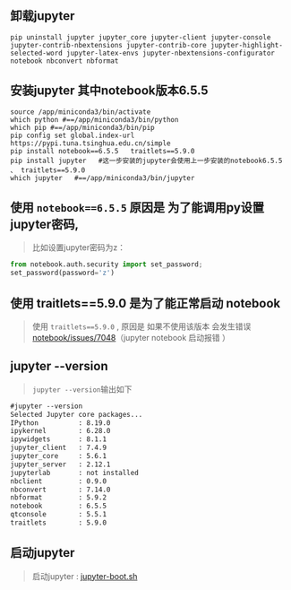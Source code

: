 
## 卸载jupyter
``` pip uninstall jupyter jupyter_core jupyter-client jupyter-console jupyter-contrib-nbextensions jupyter-contrib-core jupyter-highlight-selected-word jupyter-latex-envs jupyter-nbextensions-configurator notebook nbconvert nbformat ```

##  安装jupyter 其中notebook版本6.5.5
```shell
source /app/miniconda3/bin/activate
which python #==/app/miniconda3/bin/python
which pip #==/app/miniconda3/bin/pip
pip config set global.index-url https://pypi.tuna.tsinghua.edu.cn/simple
pip install notebook==6.5.5   traitlets==5.9.0
pip install jupyter   #这一步安装的jupyter会使用上一步安装的notebook6.5.5 、 traitlets==5.9.0
which jupyter   #==/app/miniconda3/bin/jupyter
```

## 使用 ```notebook==6.5.5``` 原因是 为了能调用py设置jupyter密码,
> 比如设置jupyter密码为z：  
```python
from notebook.auth.security import set_password;
set_password(password='z')    
```

## 使用 traitlets==5.9.0 是为了能正常启动 notebook
> 使用   ```traitlets==5.9.0```  ,  原因是 如果不使用该版本 会发生错误 [notebook/issues/7048](https://github.com/jupyter/notebook/issues/7048)（jupyter notebook 启动报错 ）

## jupyter --version
> ```jupyter --version```输出如下
```txt
#jupyter --version
Selected Jupyter core packages...
IPython          : 8.19.0
ipykernel        : 6.28.0
ipywidgets       : 8.1.1
jupyter_client   : 7.4.9
jupyter_core     : 5.6.1
jupyter_server   : 2.12.1
jupyterlab       : not installed
nbclient         : 0.9.0
nbconvert        : 7.14.0
nbformat         : 5.9.2
notebook         : 6.5.5
qtconsole        : 5.5.1
traitlets        : 5.9.0
```

## 启动jupyter 
> 启动jupyter  : [jupyter-boot.sh](https://gitcode.net/pubx/jetbrains/jetbrains_crack/-/blob/master/jupyter/jupyter-boot.sh)
